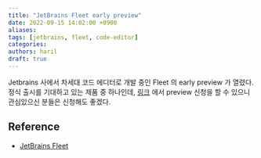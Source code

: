 ```yaml
---
title: "JetBrains Fleet early preview"
date: 2022-09-15 14:02:00 +0900
aliases:
tags: [jetbrains, fleet, code-editor]
categories:
authors: haril
draft: true
---
```


Jetbrains 사에서 차세대 코드 에디터로 개발 중인 Fleet 의 early preview 가 열렸다. 정식 출시를 기대하고 있는 제품 중 하나인데, [링크](https://www.jetbrains.com/fleet/request-preview/) 에서 preview 신청을 할 수 있으니 관심있으신 분들은 신청해도 좋겠다.

## Reference

- [JetBrains Fleet](https://www.jetbrains.com/ko-kr/fleet/)
